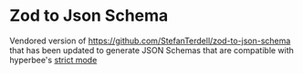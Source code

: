 # Zod to Json Schema

Vendored version of https://github.com/StefanTerdell/zod-to-json-schema that has been updated to generate JSON Schemas that are compatible with hyperbee's [strict mode](https://platform.hyperbee.com/docs/guides/structured-outputs/supported-schemas)
